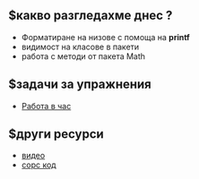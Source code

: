 ## $какво разгледахме днес ?
- Форматиране на низове с помоща на **printf**  
- видимост на класове в пакети 
- работа с методи от пакета Math

## $задачи за упражнения
- [Работа в час](https://github.com/mihail-petrov/netit-webdev-java/tree/master/22-23/%40semester_1/week-11-2/cw)

## $други ресурси
- [видео](https://drive.google.com/file/d/1qzopryi37ILlOLjTD5gyBANLlaq2oquo/view?usp=sharing)
- [сорс код](https://github.com/mihail-petrov/netit-webdev-java/tree/master/22-23/%40semester_1/week-11-2/source)